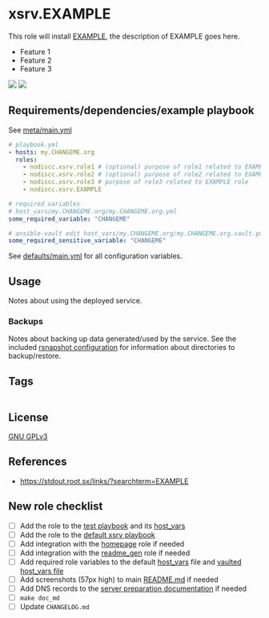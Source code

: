 # xsrv.EXAMPLE

This role will install [EXAMPLE](https://example.org/), the description of EXAMPLE goes here.
- Feature 1
- Feature 2
- Feature 3

[![](https://example.org/screenshot1_thumb.png)](https://example.org/screenshot1.png)
[![](https://example.org/screenshot2_thumb.png)](https://example.org/screenshot2.png)


## Requirements/dependencies/example playbook

See [meta/main.yml](meta/main.yml)

```yaml
# playbook.yml
- hosts: my.CHANGEME.org
  roles:
    - nodiscc.xsrv.role1 # (optional) purpose of role1 related to EXAMPLE role
    - nodiscc.xsrv.role2 # (optional) purpose of role2 related to EXAMPLE role
    - nodiscc.xsrv.role3 # purpose of role3 related to EXAMPLE role
    - nodiscc.xsrv.EXAMPLE

# required variables
# host_vars/my.CHANGEME.org/my.CHANGEME.org.yml
some_required_variable: "CHANGEME"

# ansible-vault edit host_vars/my.CHANGEME.org/my.CHANGEME.org.vault.yml
some_required_sensitive_variable: "CHANGEME"
```

See [defaults/main.yml](defaults/main.yml) for all configuration variables.


## Usage

Notes about using the deployed service.


### Backups

Notes about backing up data generated/used by the service. See the included [rsnapshot configuration](templates/etc_rsnapshot.d_EXAMPLE.conf.j2) for information about directories to backup/restore.

## Tags

<!--BEGIN TAGS LIST-->
```
```
<!--END TAGS LIST-->


## License

[GNU GPLv3](../../LICENSE)


## References

- https://stdout.root.sx/links/?searchterm=EXAMPLE

## New role checklist

- [ ] Add the role to the [test playbook](https://gitlab.com/nodiscc/xsrv/-/blob/master/tests/playbooks/xsrv-test/playbook.yml) and its [host_vars](https://gitlab.com/nodiscc/xsrv/-/tree/master/tests/playbooks/xsrv-test/host_vars/my.example.test)
- [ ] Add the role to the [default xsrv playbook](https://gitlab.com/nodiscc/xsrv/-/blob/master/playbooks/xsrv/playbook.yml)
- [ ] Add integration with the [homepage](https://gitlab.com/nodiscc/xsrv/-/tree/master/roles/homepage) role if needed
- [ ] Add integration with the [readme_gen](https://gitlab.com/nodiscc/xsrv/-/tree/master/roles/readme_gen) role if needed
- [ ] Add required role variables to the default [host_vars](https://gitlab.com/nodiscc/xsrv/-/blob/master/playbooks/xsrv/host_vars/my.example.org/my.example.org.yml) file and [vaulted host_vars file](https://gitlab.com/nodiscc/xsrv/-/blob/master/playbooks/xsrv/host_vars/my.example.org/my.example.org.vault.yml)
- [ ] Add screenshots (57px high) to main [README.md](https://gitlab.com/nodiscc/xsrv/-/blob/master/README.md) if needed
- [ ] Add DNS records to the [server preparation documentation](https://gitlab.com/nodiscc/xsrv/-/blob/master/docs/installation/server-preparation.md) if needed
- [ ] `make doc_md`
- [ ] Update `CHANGELOG.md`
